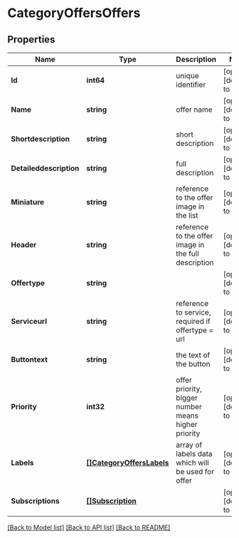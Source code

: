 # CategoryOffersOffers

## Properties
Name | Type | Description | Notes
------------ | ------------- | ------------- | -------------
**Id** | **int64** | unique identifier | [optional] [default to null]
**Name** | **string** | offer name | [optional] [default to null]
**Shortdescription** | **string** | short description | [optional] [default to null]
**Detaileddescription** | **string** | full description | [optional] [default to null]
**Miniature** | **string** | reference to the offer image in the list | [optional] [default to null]
**Header** | **string** | reference to the offer image in the full description | [optional] [default to null]
**Offertype** | **string** |  | [optional] [default to null]
**Serviceurl** | **string** | reference to service, required if offertype &#x3D; url | [optional] [default to null]
**Buttontext** | **string** | the text of the button | [optional] [default to null]
**Priority** | **int32** | offer priority, bigger number means higher priority | [optional] [default to null]
**Labels** | [**[]CategoryOffersLabels**](CategoryOffers_labels.md) | array of labels data which will be used for offer | [optional] [default to null]
**Subscriptions** | [**[]Subscription**](Subscription.md) |  | [optional] [default to null]

[[Back to Model list]](../README.md#documentation-for-models) [[Back to API list]](../README.md#documentation-for-api-endpoints) [[Back to README]](../README.md)

